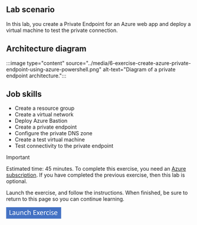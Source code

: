 ## Lab scenario

In this lab, you create a Private Endpoint for an Azure web app and deploy a virtual machine to test the private connection.

## Architecture diagram

:::image type="content" source="../media/6-exercise-create-azure-private-endpoint-using-azure-powershell.png" alt-text="Diagram of a private endpoint architecture.":::


## Job skills

- Create a resource group
- Create a virtual network
- Deploy Azure Bastion
- Create a private endpoint
- Configure the private DNS zone
- Create a test virtual machine
- Test connectivity to the private endpoint

> [!IMPORTANT]
> Estimated time: 45 minutes.
> To complete this exercise, you need an [Azure subscription](https://azure.microsoft.com/free/).
> If you have completed the previous exercise, then this lab is optional. 

Launch the exercise, and follow the instructions. When finished, be sure to return to this page so you can continue learning.

[![Button to launch exercise.](../media/launch-exercise.png)](/azure/private-link/create-private-endpoint-powershell?tabs=dynamic-ip)





